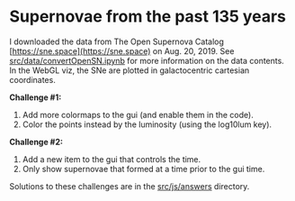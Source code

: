 # Supernovae from the past 135 years 


I downloaded the data from The Open Supernova Catalog [https://sne.space](https://sne.space) on Aug. 20, 2019. See [src/data/convertOpenSN.ipynb](https://github.com/ageller/IDEAS_FSS-Vis/blob/master/WebGL/threejs/SNdata/src/data/convertOpenSN.ipynb) for more information on the data contents.  In the WebGL viz, the SNe are plotted in galactocentric cartesian coordinates.


**Challenge #1:**

1. Add more colormaps to the gui (and enable them in the code).
2. Color the points instead by the luminosity (using the log10lum key).

**Challenge #2:**

1. Add a new item to the gui that controls the time.
2. Only show supernovae that formed at a time prior to the gui time.

Solutions to these challenges are in the [src/js/answers](https://github.com/ageller/IDEAS_FSS-Vis/tree/master/WebGL/threejs/SNdata/src/js/answers) directory.
